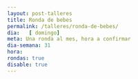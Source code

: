 ```yaml
---
layout: post-talleres
title: Ronda de bebes
permalink: /talleres/ronda-de-bebes/
dia:   [ domingo]
meta: Una ronda al mes, hora a confirmar
dia-semana: 31
hora: 
rondas: true
disable: true
---
```


